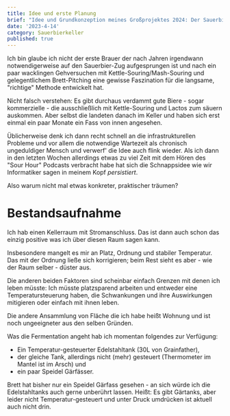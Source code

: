 ```yaml
---
title: Idee und erste Planung
brief: "Idee und Grundkonzeption meines Großprojektes 2024: Der Sauerbierkeller."
date: '2023-4-14'
category: Sauerbierkeller
published: true
---
```


Ich bin glaube ich nicht der erste Brauer der nach Jahren irgendwann
notwendigerweise auf den Sauerbier-Zug aufgesprungen ist und nach ein paar
wacklingen Gehversuchen mit Kettle-Souring/Mash-Souring und gelegentlichem Brett-Pitching
eine gewisse Faszination für die langsame, "richtige" Methode entwickelt hat.

Nicht falsch verstehen: Es gibt durchaus verdammt gute Biere - sogar kommerzielle - die ausschließlich
mit Kettle-Souring und Lactos zum säuern auskommen. Aber selbst die landeten danach im Keller und
haben sich erst einmal ein paar Monate ein Fass von innen angesehen.

Üblicherweise denk ich dann recht schnell an die infrastrukturellen Probleme und vor allem die notwendige
Wartezeit als chronisch ungeduldiger Mensch und verwerf' die Idee auch flink wieder.
Als ich dann in den letzten Wochen allerdings etwas zu viel Zeit mit dem Hören des "Sour Hour"
Podcasts verbracht habe hat sich die Schnappsidee wie wir Informatiker sagen in meinem Kopf *persistiert*.

Also warum nicht mal etwas konkreter, praktischer träumen?

# Bestandsaufnahme

Ich hab einen Kellerraum mit Stromanschluss. Das ist dann auch schon das einzig positive
was ich über diesen Raum sagen kann.

Insbesondere mangelt es mir an Platz, Ordnung und stabiler Temperatur.
Das mit der Ordnung ließe sich korrigieren; beim Rest sieht es aber - wie der Raum selber - düster aus.

Die anderen beiden Faktoren sind scheinbar einfach Grenzen mit denen ich leben müsste:
Ich müsste platzsparend arbeiten und entweder eine Temperatursteuerung haben, die Schwankungen
und ihre Auswirkungen mitigieren oder einfach mit ihnen leben.

Die andere Ansammlung von Fläche die ich habe heißt Wohnung und ist noch ungeeigneter aus den selben
Gründen.

Was die Fermentation angeht hab ich momentan folgendes zur Verfügung:

- Ein Temperatur-gesteuerter Edelstahltank (30L von Grainfather),
- der gleiche Tank, allerdings nicht (mehr) gesteuert (Thermometer im Mantel ist im Arsch) und
- ein paar Speidel Gärfässer.

Brett hat bisher nur ein Speidel Gärfass gesehen - an sich würde ich die Edelstahltanks auch gerne unberührt
lassen. Heißt: Es gibt Gärtanks, aber leider nicht Temperatur-gesteuert und unter Druck umdrücken ist aktuell
auch nicht drin.
